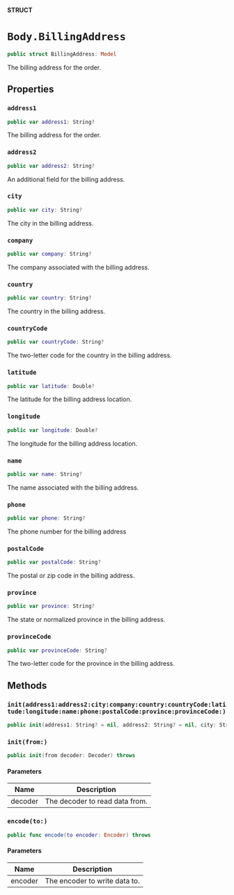 **STRUCT**

# `Body.BillingAddress`

```swift
public struct BillingAddress: Model
```

The billing address for the order.

## Properties
### `address1`

```swift
public var address1: String?
```

The billing address for the order.

### `address2`

```swift
public var address2: String?
```

An additional field for the billing address.

### `city`

```swift
public var city: String?
```

The city in the billing address.

### `company`

```swift
public var company: String?
```

The company associated with the billing address.

### `country`

```swift
public var country: String?
```

The country in the billing address.

### `countryCode`

```swift
public var countryCode: String?
```

The two-letter code for the country in the billing address.

### `latitude`

```swift
public var latitude: Double?
```

The latitude for the billing address location.

### `longitude`

```swift
public var longitude: Double?
```

The longitude for the billing address location.

### `name`

```swift
public var name: String?
```

The name associated with the billing address.

### `phone`

```swift
public var phone: String?
```

The phone number for the billing address

### `postalCode`

```swift
public var postalCode: String?
```

The postal or zip code in the billing address.

### `province`

```swift
public var province: String?
```

The state or normalized province in the billing address.

### `provinceCode`

```swift
public var provinceCode: String?
```

The two-letter code for the province in the billing address.

## Methods
### `init(address1:address2:city:company:country:countryCode:latitude:longitude:name:phone:postalCode:province:provinceCode:)`

```swift
public init(address1: String? = nil, address2: String? = nil, city: String? = nil, company: String? = nil, country: String? = nil, countryCode: String? = nil, latitude: Double? = nil, longitude: Double? = nil, name: String? = nil, phone: String? = nil, postalCode: String? = nil, province: String? = nil, provinceCode: String? = nil)
```

### `init(from:)`

```swift
public init(from decoder: Decoder) throws
```

#### Parameters

| Name | Description |
| ---- | ----------- |
| decoder | The decoder to read data from. |

### `encode(to:)`

```swift
public func encode(to encoder: Encoder) throws
```

#### Parameters

| Name | Description |
| ---- | ----------- |
| encoder | The encoder to write data to. |